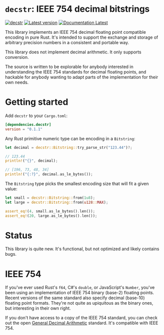 # `decstr`: IEEE 754 decimal bitstrings

[![decstr](https://github.com/KodrAus/decstr/actions/workflows/ci.yml/badge.svg)](https://github.com/KodrAus/decstr/actions/workflows/ci.yml)
[![Latest version](https://img.shields.io/crates/v/decstr.svg)](https://crates.io/crates/decstr)
[![Documentation Latest](https://docs.rs/decstr/badge.svg)](https://docs.rs/decstr)

This library implements an IEEE 754 decimal floating point compatible encoding in pure Rust. It's intended to support the exchange and storage of arbitrary precision numbers in a consistent and portable way.

This library does not implement decimal arithmetic. It only supports conversion.

The source is written to be explorable for anybody interested in understanding the IEEE 754 standards for decimal floating points, and hackable for anybody wanting to adapt parts of the implementation for their own needs.

# Getting started

Add `decstr` to your `Cargo.toml`:

```toml
[dependencies.decstr]
version = "0.1.1"
```

Any Rust primitive numeric type can be encoding in a `Bitstring`:

```rust
let decimal = decstr::Bitstring::try_parse_str("123.44")?;

// 123.44
println!("{}", decimal);

// [196, 73, 48, 34]
println!("{:?}", decimal.as_le_bytes());
```

The `Bitstring` type picks the smallest encoding size that will fit a given value:

```rust
let small = decstr::Bitstring::from(1u8);
let large = decstr::Bitstring::from(u128::MAX);

assert_eq!(4, small.as_le_bytes().len());
assert_eq!(20, large.as_le_bytes().len());
```

# Status

This library is quite new. It's functional, but not optimized and likely contains bugs.

# IEEE 754

If you've ever used Rust's `f64`, C#'s `double`, or JavaScript's `Number`, you've been using an implementation of IEEE 754 binary (base-2) floating points. Recent versions of the same standard also specify decimal (base-10) floating point formats. They're not quite as upiquitous as the binary ones, but interesting in their own right.

If you don't have access to a copy of the IEEE 754 standard, you can check out the open [General Decimal Arithmetic](https://speleotrove.com/decimal/) standard. It's compatible with IEEE 754.
